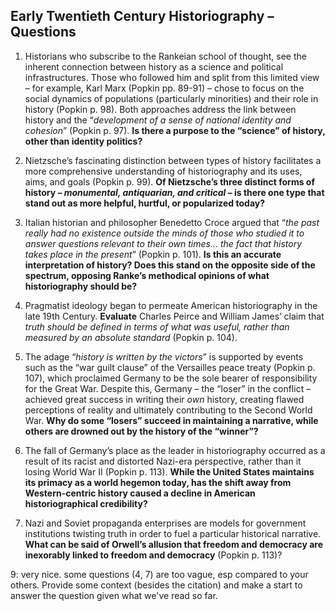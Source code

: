 ## Early Twentieth Century Historiography – Questions

1. Historians who subscribe to the Rankeian school of thought, see the inherent connection between history as a science and political infrastructures. Those who followed him and split from this limited view – for example, Karl Marx (Popkin pp. 89-91) – chose to focus on the social dynamics of populations (particularly minorities) and their role in history (Popkin p. 98). Both approaches address the link between history and the “_development of a sense of national identity and cohesion_” (Popkin p. 97).
**Is there a purpose to the “science” of history, other than identity politics?**

2. Nietzsche’s fascinating distinction between types of history facilitates a more comprehensive understanding of historiography and its uses, aims, and goals (Popkin p. 99).
**Of Nietzsche’s three distinct forms of history – _monumental, antiquarian, and critical_ – is there one type that stand out as more helpful, hurtful, or popularized today?**

3. Italian historian and philosopher Benedetto Croce argued that “_the past really had no existence outside the minds of those who studied it to answer questions relevant to their own times... the fact that history takes place in the present_” (Popkin p. 101).
**Is this an accurate interpretation of history? Does this stand on the opposite side of the spectrum, opposing Ranke’s methodical opinions of what historiography should be?**

4. Pragmatist ideology began to permeate American historiography in the late 19th Century. **Evaluate** Charles Peirce and William James’ claim that _truth should be defined in terms of what was useful, rather than measured by an absolute standard_ (Popkin p. 104).

5. The adage “_history is written by the victors_” is supported by events such as the “war guilt clause” of the Versailles peace treaty (Popkin p. 107), which proclaimed Germany to be the sole bearer of responsibility for the Great War. Despite this, Germany – the “loser” in the conflict – achieved great success in writing their _own_ history, creating flawed perceptions of reality and ultimately contributing to the Second World War.
**Why do some “losers” succeed in maintaining a narrative, while others are drowned out by the history of the “winner”?**

6. The fall of Germany’s place as the leader in historiography occurred as a result of its racist and distorted Nazi-era perspective, rather than it losing World War II (Popkin p. 113).
**While the United States maintains its primacy as a world hegemon today, has the shift away from Western-centric history caused a decline in American historiographical credibility?**

7. Nazi and Soviet propaganda enterprises are models for government institutions twisting truth in order to fuel a particular historical narrative. **What can be said of Orwell’s allusion that freedom and democracy are inexorably linked to freedom and democracy** (Popkin p. 113)?

9: very nice. some questions (4, 7) are too vague, esp compared to your others. Provide some context (besides the citation) and make a start to answer the question given what we've read so far.
